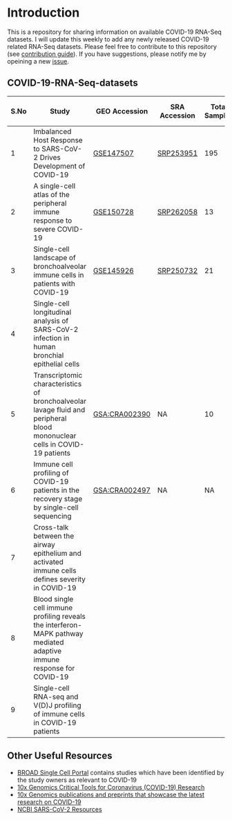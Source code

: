 # Introduction
This is a repository for sharing information on available COVID-19 RNA-Seq datasets. I will update this weekly to add any newly released COVID-19 related RNA-Seq datasets.
Please feel free to contribute to this repository (see [contribution guide](https://github.com/urmi-21/COVID-19-RNA-Seq-datasets/blob/master/CONTRIBUTING.md)). If you have suggestions, please notify me by opeining a new [issue](https://github.com/urmi-21/COVID-19-RNA-Seq-datasets/issues).


## COVID-19-RNA-Seq-datasets

|S.No | Study| GEO Accession  | SRA Accession | Total Samples  | COVID-19 samples| Type| Notes| Citation
|---|---|---|---|---|---|---|---|---|
| 1  | Imbalanced Host Response to SARS-CoV-2 Drives Development of COVID-19  | [GSE147507](https://www.ncbi.nlm.nih.gov/geo/query/acc.cgi?acc=GSE147507)  |  [SRP253951](https://www.ncbi.nlm.nih.gov/Traces/study/?acc=SRP253951)  | 195  | 24| Bulk RNA-Seq| Single stranded data| [Blanco-Melo et. al.](https://www.sciencedirect.com/science/article/pii/S009286742030489X)|
| 2  | A single-cell atlas of the peripheral immune response to severe COVID-19  | [GSE150728](https://www.ncbi.nlm.nih.gov/geo/query/acc.cgi?acc=GSE150728)  | [SRP262058](https://www.ncbi.nlm.nih.gov/Traces/study/?acc=SRP262058)  | 13  | 7 | Single-cell|Un-cryopreserved peripheral blood mononuclear cells (PBMCs)| [Wilk et. al.](https://www.medrxiv.org/content/10.1101/2020.04.17.20069930v1) |
| 3  | Single-cell landscape of bronchoalveolar immune cells in patients with COVID-19  | [GSE145926](https://www.ncbi.nlm.nih.gov/geo/query/acc.cgi?acc=GSE145926)  | [SRP250732](https://www.ncbi.nlm.nih.gov/Traces/study/?acc=SRP250732)  | 21  | 18 |Single-cell | |[Liao et. al.](https://www.nature.com/articles/s41591-020-0901-9) |
| 4  | Single-cell longitudinal analysis of SARS-CoV-2 infection in human bronchial epithelial cells|   |   |   | | | **Data not public yet** | [Ravindra et. al.](https://www.biorxiv.org/content/10.1101/2020.05.06.081695v1)|
|5|Transcriptomic characteristics of bronchoalveolar lavage fluid and peripheral blood mononuclear cells in COVID-19 patients|[GSA:CRA002390](https://bigd.big.ac.cn/gsa/browse/detail?pageSize=50&accession=CRA002390)|NA|10|7|Single-sell|PBMC and BALF|[Xiong et. al.](https://www.tandfonline.com/doi/full/10.1080/22221751.2020.1747363)|
|6 | Immune cell profiling of COVID-19 patients in the recovery stage by single-cell sequencing| [GSA:CRA002497](https://bigd.big.ac.cn/gsa/browse/detail?pageSize=50&accession=CRA002497)  | NA | NA  | NA| single-cell| PBMC from late stage recovery and early stage recovery patients | [Wen et. al.](https://www.nature.com/articles/s41421-020-0168-9)|
|7 | Cross-talk between the airway epithelium and activated immune cells defines severity in COVID-19 |   |   |   | | | **Data not public yet** | [Chua et. al.](https://www.medrxiv.org/content/10.1101/2020.04.29.20084327v1)|
|8 | Blood single cell immune profiling reveals the interferon-MAPK pathway mediated adaptive immune response for COVID-19 |   |   |   | | | **Data not public yet** | [Huang et. al.](https://www.medrxiv.org/content/10.1101/2020.03.15.20033472v1)|
|9 | Single-cell RNA-seq and V(D)J profiling of immune cells in COVID-19 patients |   |   |   | | | **Data not public yet** | [Fan et. al.](https://www.medrxiv.org/content/10.1101/2020.05.24.20101238v1)|



## Other Useful Resources
* [BROAD Single Cell Portal](https://singlecell.broadinstitute.org/single_cell/covid19) contains studies which have been identified by the study owners as relevant to COVID-19 
* [10x Genomics Critical Tools for Coronavirus (COVID-19) Research](https://pages.10xgenomics.com/3p-immunology-coronavirus-tools.html)
* [10x Genomics publications and preprints that showcase the latest research on COVID-19](https://pages.10xgenomics.com/3p-immunology-coronavirus-additional-publications.html)
* [NCBI SARS-CoV-2 Resources](https://www.ncbi.nlm.nih.gov/sars-cov-2/)

